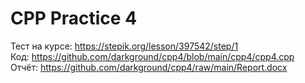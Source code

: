 # CPP Practice 4
Тест на курсе: https://stepik.org/lesson/397542/step/1  
Код: https://github.com/darkground/cpp4/blob/main/cpp4/cpp4.cpp   
Отчёт: https://github.com/darkground/cpp4/raw/main/Report.docx